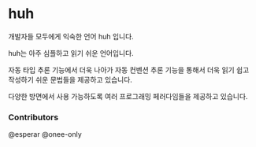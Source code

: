 # huh

개발자들 모두에게 익숙한 언어 huh 입니다. 

huh는 아주 심플하고 읽기 쉬운 언어입니다.

자동 타입 추론 기능에서 더욱 나아가 자동 컨벤션 추론 기능을 통해서 더욱 읽기 쉽고 작성하기 쉬운 문법들을 제공하고 있습니다.

다양한 방면에서 사용 가능하도록 여러 프로그래밍 페러다임들을 제공하고 있습니다.

### Contributors

@esperar @onee-only
